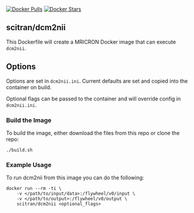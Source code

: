 [![Docker Pulls](https://img.shields.io/docker/pulls/scitran/dcm2nii.svg)](https://hub.docker.com/r/scitran/dcm2nii/)
[![Docker Stars](https://img.shields.io/docker/stars/scitran/dcm2nii.svg)](https://hub.docker.com/r/scitran/dcm2nii/)

## scitran/dcm2nii

This Dockerfile will create a MRICRON Docker image that can execute ```dcm2nii```.

## Options
Options are set in `dcm2nii.ini`. Current defaults are set and copied into the container on build.

Optional flags can be passed to the container and will override config in `dcm2nii.ini`.

### Build the Image
To build the image, either download the files from this repo or clone the repo:
```
./build.sh
```

### Example Usage ###
To run dcm2nii from this image you can do the following:
```
docker run --rm -ti \
    -v </path/to/input/data>:/flywheel/v0/input \
    -v </path/to/output>:/flywheel/v0/output \
    scitran/dcm2nii <optional_flags>
```

